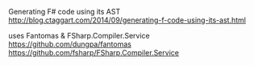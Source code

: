 Generating F# code using its AST
http://blog.ctaggart.com/2014/09/generating-f-code-using-its-ast.html

uses Fantomas & FSharp.Compiler.Service
https://github.com/dungpa/fantomas
https://github.com/fsharp/FSharp.Compiler.Service